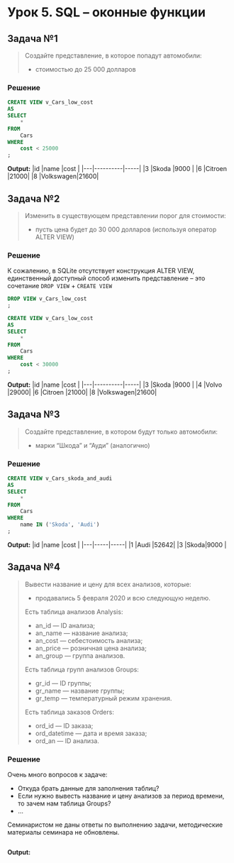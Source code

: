 # Урок 5. SQL – оконные функции


## Задача №1

> Создайте представление, в которое попадут автомобили:
> - стоимостью до 25 000 долларов
>

### Решение

```SQL
CREATE VIEW v_Cars_low_cost
AS
SELECT
    *
FROM
    Cars
WHERE
    cost < 25000
;
```

**Output:**
|id |name      |cost |
|---|----------|-----|
|3  |Skoda     |9000 |
|6  |Citroen   |21000|
|8  |Volkswagen|21600|



## Задача №2

> Изменить в существующем представлении порог для стоимости: 
> - пусть цена будет до 30 000 долларов (используя оператор ALTER VIEW)
> 

### Решение

К сожалению, в SQLite отсутствует конструкция ALTER VIEW,  единственный доступный
способ изменить представление – это сочетание `DROP VIEW` + `CREATE VIEW`
```SQL
DROP VIEW v_Cars_low_cost
;

CREATE VIEW v_Cars_low_cost
AS
SELECT
    *
FROM
    Cars
WHERE
    cost < 30000
;
```

**Output:**
|id |name      |cost |
|---|----------|-----|
|3  |Skoda     |9000 |
|4  |Volvo     |29000|
|6  |Citroen   |21000|
|8  |Volkswagen|21600|



## Задача №3

> Создайте представление, в котором будут только автомобили:
> - марки “Шкода” и “Ауди” (аналогично)
> 

### Решение

```SQL
CREATE VIEW v_Cars_skoda_and_audi
AS
SELECT
    *
FROM
    Cars
WHERE
    name IN ('Skoda', 'Audi')
;
```

**Output:**
|id |name |cost |
|---|-----|-----|
|1  |Audi |52642|
|3  |Skoda|9000 |



## Задача №4

> Вывести название и цену для всех анализов, которые:
> - продавались 5 февраля 2020 и всю следующую неделю.
> 
> Есть таблица анализов Analysis:
> - an_id — ID анализа;
> - an_name — название анализа;
> - an_cost — себестоимость анализа;
> - an_price — розничная цена анализа;
> - an_group — группа анализов.
> 
> Есть таблица групп анализов Groups:
> - gr_id — ID группы;
> - gr_name — название группы;
> - gr_temp — температурный режим хранения.
> 
> Есть таблица заказов Orders:
> - ord_id — ID заказа;
> - ord_datetime — дата и время заказа;
> - ord_an — ID анализа.
> 

### Решение

Очень много вопросов к задаче:
- Откуда брать данные для заполнения таблиц?
- Если нужно вывесть название и цену анализов за период времени, 
то зачем нам таблица Groups?
- ...

Семинаристом не даны ответы по выполнению задачи, методические
материалы семинара не обновлены.

```SQL

```

**Output:**
